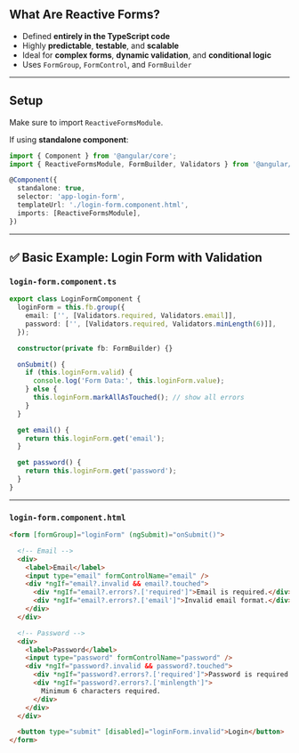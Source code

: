 ## What Are Reactive Forms?

- Defined **entirely in the TypeScript code**
- Highly **predictable**, **testable**, and **scalable**
- Ideal for **complex forms**, **dynamic validation**, and **conditional logic**
- Uses `FormGroup`, `FormControl`, and `FormBuilder`

---

## Setup

Make sure to import `ReactiveFormsModule`.

If using **standalone component**:

```ts
import { Component } from '@angular/core';
import { ReactiveFormsModule, FormBuilder, Validators } from '@angular/forms';

@Component({
  standalone: true,
  selector: 'app-login-form',
  templateUrl: './login-form.component.html',
  imports: [ReactiveFormsModule],
})
```

---

## ✅ Basic Example: Login Form with Validation

### `login-form.component.ts`

```ts
export class LoginFormComponent {
  loginForm = this.fb.group({
    email: ['', [Validators.required, Validators.email]],
    password: ['', [Validators.required, Validators.minLength(6)]],
  });

  constructor(private fb: FormBuilder) {}

  onSubmit() {
    if (this.loginForm.valid) {
      console.log('Form Data:', this.loginForm.value);
    } else {
      this.loginForm.markAllAsTouched(); // show all errors
    }
  }

  get email() {
    return this.loginForm.get('email');
  }

  get password() {
    return this.loginForm.get('password');
  }
}
```

---

### `login-form.component.html`

```html
<form [formGroup]="loginForm" (ngSubmit)="onSubmit()">

  <!-- Email -->
  <div>
    <label>Email</label>
    <input type="email" formControlName="email" />
    <div *ngIf="email?.invalid && email?.touched">
      <div *ngIf="email?.errors?.['required']">Email is required.</div>
      <div *ngIf="email?.errors?.['email']">Invalid email format.</div>
    </div>
  </div>

  <!-- Password -->
  <div>
    <label>Password</label>
    <input type="password" formControlName="password" />
    <div *ngIf="password?.invalid && password?.touched">
      <div *ngIf="password?.errors?.['required']">Password is required.</div>
      <div *ngIf="password?.errors?.['minlength']">
        Minimum 6 characters required.
      </div>
    </div>
  </div>

  <button type="submit" [disabled]="loginForm.invalid">Login</button>
</form>
```

